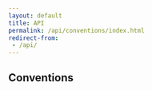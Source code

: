 ```yaml
---
layout: default
title: API
permalink: /api/conventions/index.html
redirect-from:
 - /api/
---
```


<h2>Conventions</h2>